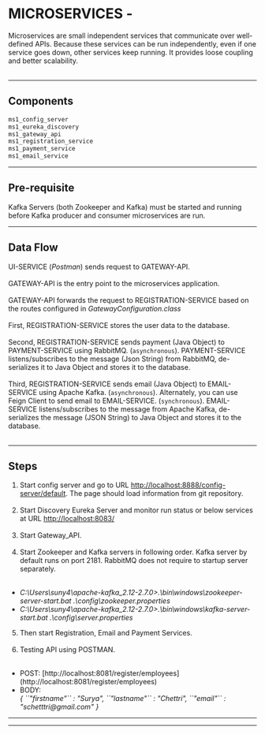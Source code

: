# MICROSERVICES -
Microservices are small independent services that communicate over well-defined APIs. 
Because these services can be run independently, even if one service goes down, other services keep running. 
It provides loose coupling and better scalability. <br></br>

---
## Components
```bash
ms1_config_server
ms1_eureka_discovery
ms1_gateway_api
ms1_registration_service
ms1_payment_service
ms1_email_service
```
---

## Pre-requisite
Kafka Servers (both Zookeeper and Kafka) must be started and running before Kafka producer and consumer microservices are run.

---

## Data Flow
UI-SERVICE (_Postman_) sends request to GATEWAY-API. <br></br>
GATEWAY-API is the entry point to the microservices application. <br></br>
GATEWAY-API forwards the request to REGISTRATION-SERVICE based on the routes configured in _GatewayConfiguration.class_ <br></br>
First, REGISTRATION-SERVICE stores the user data to the database. <br></br>
Second, REGISTRATION-SERVICE sends payment (Java Object) to PAYMENT-SERVICE using RabbitMQ. (``asynchronous``). 
PAYMENT-SERVICE listens/subscribes to the message (Json String) from RabbitMQ, de-serializes it to Java Object and stores it to the database. <br></br>
Third, REGISTRATION-SERVICE sends email  (Java Object) to EMAIL-SERVICE using Apache Kafka. (``asynchronous``).
Alternately, you can use Feign Client to send email to EMAIL-SERVICE. (``synchronous``). 
EMAIL-SERVICE listens/subscribes to the message from Apache Kafka, de-serializes the message (JSON String) to Java Object and stores it to the database. <br></br>

--- 

## Steps 
1. Start config server and go to URL [http://localhost:8888/config-server/default](http://localhost:8888/config-server/default). The page should load information from git repository. <br></br>
2. Start Discovery Eureka Server and monitor run status or below services at URL [http://localhost:8083/](http://localhost:8083/) <br></br>
3. Start Gateway_API. <br></br>
4. Start Zookeeper and Kafka servers in following order. Kafka server by default runs on port 2181. RabbitMQ does not require to startup server separately.<br></br>
<ul>
<li><i>C:\Users\suny4\apache-kafka_2.12-2.7.0>.\bin\windows\zookeeper-server-start.bat .\config\zookeeper.properties </i></li>      
<li><i>C:\Users\suny4\apache-kafka_2.12-2.7.0>.\bin\windows\kafka-server-start.bat .\config\server.properties </i></li>
</ul>      

5. Then start Registration, Email and Payment Services. <br></br>
6. Testing API using POSTMAN. <br></br>
<ul>
<li>POST: [http://localhost:8081/register/employees](http://localhost:8081/register/employees) </li>      
<li>BODY: </li>
<i>{ 
``"firstname"`` : "Surya", 
``"lastname"`` : "Chettri", 
``"email"`` : "schetttri@gmail.com" 
}</i>
</ul> 

--- 

--- 
